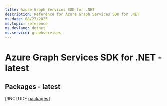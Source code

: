 ```yaml
---
title: Azure Graph Services SDK for .NET
description: Reference for Azure Graph Services SDK for .NET
ms.date: 08/27/2025
ms.topic: reference
ms.devlang: dotnet
ms.service: graphservices
---
```

# Azure Graph Services SDK for .NET - latest
## Packages - latest
[!INCLUDE [packages](graph-services-index.md)]